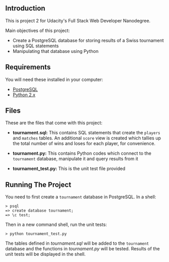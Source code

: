 ## Introduction

This is project 2 for Udacity's Full Stack Web Developer Nanodegree.

Main objectives of this project:

* Create a PostgreSQL database for storing results of a Swiss tournament using SQL statements
* Manipulating that database using Python

## Requirements

You will need these installed in your computer:

* [PostgreSQL](http://www.postgresql.org/download/)
* [Python 2.x](https://www.python.org/downloads/)

## Files

These are the files that come with this project:

* **tournament.sql:** This contains SQL statements that create the `players` and `matches` tables. An additional `score` view is created which tallies up the total number of wins and loses for each player, for convenience.

* **tournament.py:** This contains Python codes which connect to the `tournament` database, manipulate it and query results from it 

* **tournament_test.py:** This is the unit test file provided

## Running The Project

You need to first create a `tournament` database in PostgreSQL. In a shell:

	> psql
	=> create database tournament;
    => \c test;
     
Then in a new command shell, run the unit tests:

    > python tournament_test.py
	
The tables defined in *tournament.sql* will be added to the `tournament` database and the functions in *tournament.py* will be tested.	Results of the unit tests will be displayed in the shell.